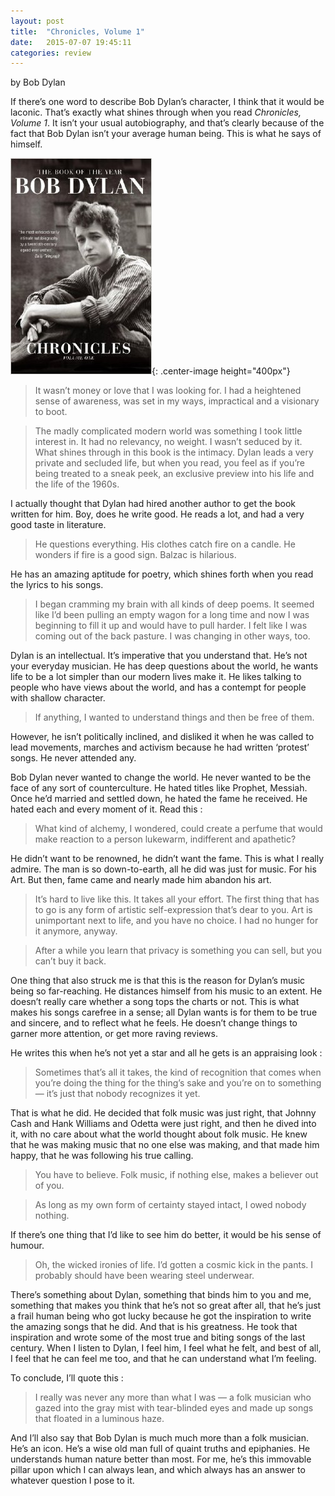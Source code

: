 ```yaml
---
layout: post
title:  "Chronicles, Volume 1"
date:   2015-07-07 19:45:11
categories: review
---
```


by Bob Dylan
<!--more-->


If there’s one word to describe Bob Dylan’s character, I think that it would be laconic. That’s exactly what shines through when you read _Chronicles, Volume 1_. It isn’t your usual autobiography, and that’s clearly because of the fact that Bob Dylan isn’t your average human being. This is what he says of himself.

![My helpfl](/assets/chronicles.jpg){: .center-image height="400px"}

> It wasn’t money or love that I was looking for. I had a heightened sense of awareness, was set in my ways, impractical and a visionary to boot.

> The madly complicated modern world was something I took little interest in. It had no relevancy, no weight. I wasn’t seduced by it.
What shines through in this book is the intimacy. Dylan leads a very private and secluded life, but when you read, you feel as if you’re being treated to a sneak peek, an exclusive preview into his life and the life of the 1960s.

I actually thought that Dylan had hired another author to get the book written for him. Boy, does he write good. He reads a lot, and had a very good taste in literature.

> He questions everything. His clothes catch fire on a candle. He wonders if fire is a good sign. Balzac is hilarious.

He has an amazing aptitude for poetry, which shines forth when you read the lyrics to his songs.

> I began cramming my brain with all kinds of deep poems. It seemed like I’d been pulling an empty wagon for a long time and now I was beginning to fill it up and would have to pull harder. I felt like I was coming out of the back pasture. I was changing in other ways, too.

Dylan is an intellectual. It’s imperative that you understand that. He’s not your everyday musician. He has deep questions about the world, he wants life to be a lot simpler than our modern lives make it. He likes talking to people who have views about the world, and has a contempt for people with shallow character.

> If anything, I wanted to understand things and then be free of them.

 However, he isn’t politically inclined, and disliked it when he was called to lead movements, marches and activism because he had written ‘protest’ songs. He never attended any.

Bob Dylan never wanted to change the world. He never wanted to be the face of any sort of counterculture. He hated titles like Prophet, Messiah. Once he’d married and settled down, he hated the fame he received. He hated each and every moment of it. Read this :

> What kind of alchemy, I wondered, could create a perfume that would make reaction to a person lukewarm, indifferent and apathetic?

He didn’t want to be renowned, he didn’t want the fame. This is what I really admire. The man is so down-to-earth, all he did was just for music. For his Art. But then, fame came and nearly made him abandon his art.

> It’s hard to live like this. It takes all your effort. The first thing that has to go is any form of artistic self-expression that’s dear to you. Art is unimportant next to life, and you have no choice. I had no hunger for it anymore, anyway.

> After a while you learn that privacy is something you can sell, but you can’t buy it back.

One thing that also struck me is that this is the reason for Dylan’s music being so far-reaching. He distances himself from his music to an extent. He doesn’t really care whether a song tops the charts or not. This is what makes his songs carefree in a sense; all Dylan wants is for them to be true and sincere, and to reflect what he feels. He doesn’t change things to garner more attention, or get more raving reviews.

He writes this when he’s not yet a star and all he gets is an appraising look :

> Sometimes that’s all it takes, the kind of recognition that comes when you’re doing the thing for the thing’s sake and you’re on to something — it’s just that nobody recognizes it yet.

That is what he did. He decided that folk music was just right, that Johnny Cash and Hank Williams and Odetta were just right, and then he dived into it, with no care about what the world thought about folk music. He knew that he was making music that no one else was making, and that made him happy, that he was following his true calling.

> You have to believe. Folk music, if nothing else, makes a believer out of you.

> As long as my own form of certainty stayed intact, I owed nobody nothing.

If there’s one thing that I’d like to see him do better, it would be his sense of humour.

> Oh, the wicked ironies of life. I’d gotten a cosmic kick in the pants. I probably should have been wearing steel underwear.

There’s something about Dylan, something that binds him to you and me, something that makes you think that he’s not so great after all, that he’s just a frail human being who got lucky because he got the inspiration to write the amazing songs that he did. And that is his greatness. He took that inspiration and wrote some of the most true and biting songs of the last century. When I listen to Dylan, I feel him, I feel what he felt, and best of all, I feel that he can feel me too, and that he can understand what I’m feeling.

To conclude, I’ll quote this :

> I really was never any more than what I was — a folk musician who gazed into the gray mist with tear-blinded eyes and made up songs that floated in a luminous haze.

And I’ll also say that Bob Dylan is much much more than a folk musician. He’s an icon. He’s a wise old man full of quaint truths and epiphanies. He understands human nature better than most. For me, he’s this immovable pillar upon which I can always lean, and which always has an answer to whatever question I pose to it.